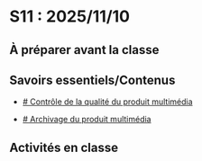 # S11 : <!-- %: S11 -->2025/11/10<!-- %; -->

## À préparer avant la classe

## Savoirs essentiels/Contenus

* [ <!-- %: BLOC3_SAVOIR7  --># Contrôle de la qualité du produit multimédia<!-- %; -->](../../03-savoirs/03/07/README.md)

* [ <!-- %: BLOC3_SAVOIR8  --># Archivage du produit multimédia<!-- %; -->](../../03-savoirs/03/08/README.md)


## Activités en classe

